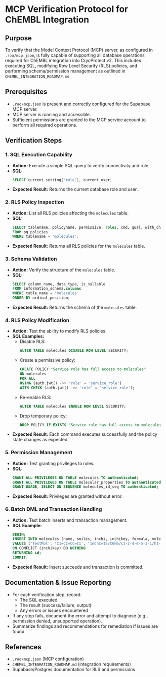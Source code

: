 # MCP Verification Protocol for ChEMBL Integration

## Purpose
To verify that the Model Context Protocol (MCP) server, as configured in `.roo/mcp.json`, is fully capable of supporting all database operations required for ChEMBL integration into CryoProtect v2. This includes executing SQL, modifying Row Level Security (RLS) policies, and performing schema/permission management as outlined in `CHEMBL_INTEGRATION_ROADMAP.md`.

## Prerequisites
- `.roo/mcp.json` is present and correctly configured for the Supabase MCP server.
- MCP server is running and accessible.
- Sufficient permissions are granted to the MCP service account to perform all required operations.

## Verification Steps

### 1. SQL Execution Capability
- **Action:** Execute a simple SQL query to verify connectivity and role.
- **SQL:**
  ```sql
  SELECT current_setting('role'), current_user;
  ```
- **Expected Result:** Returns the current database role and user.

### 2. RLS Policy Inspection
- **Action:** List all RLS policies affecting the `molecules` table.
- **SQL:**
  ```sql
  SELECT tablename, policyname, permissive, roles, cmd, qual, with_check 
  FROM pg_policies 
  WHERE tablename = 'molecules';
  ```
- **Expected Result:** Returns all RLS policies for the `molecules` table.

### 3. Schema Validation
- **Action:** Verify the structure of the `molecules` table.
- **SQL:**
  ```sql
  SELECT column_name, data_type, is_nullable
  FROM information_schema.columns
  WHERE table_name = 'molecules'
  ORDER BY ordinal_position;
  ```
- **Expected Result:** Returns the schema of the `molecules` table.

### 4. RLS Policy Modification
- **Action:** Test the ability to modify RLS policies.
- **SQL Examples:**
  - Disable RLS:
    ```sql
    ALTER TABLE molecules DISABLE ROW LEVEL SECURITY;
    ```
  - Create a permissive policy:
    ```sql
    CREATE POLICY "Service role has full access to molecules"
    ON molecules
    FOR ALL
    USING (auth.jwt() ->> 'role' = 'service_role')
    WITH CHECK (auth.jwt() ->> 'role' = 'service_role');
    ```
  - Re-enable RLS:
    ```sql
    ALTER TABLE molecules ENABLE ROW LEVEL SECURITY;
    ```
  - Drop temporary policy:
    ```sql
    DROP POLICY IF EXISTS "Service role has full access to molecules" ON molecules;
    ```
- **Expected Result:** Each command executes successfully and the policy state changes as expected.

### 5. Permission Management
- **Action:** Test granting privileges to roles.
- **SQL:**
  ```sql
  GRANT ALL PRIVILEGES ON TABLE molecules TO authenticated;
  GRANT ALL PRIVILEGES ON TABLE molecular_properties TO authenticated;
  GRANT USAGE, SELECT ON SEQUENCE molecules_id_seq TO authenticated;
  ```
- **Expected Result:** Privileges are granted without error.

### 6. Batch DML and Transaction Handling
- **Action:** Test batch inserts and transaction management.
- **SQL Example:**
  ```sql
  BEGIN;
  INSERT INTO molecules (name, smiles, inchi, inchikey, formula, molecular_weight, created_by, data_source, version)
  VALUES ('TestMol', 'C1=CC=CC=C1', 'InChI=1S/C6H6/c1-2-4-6-5-3-1/h1-6H', 'UHOVQNZJYSORNB-UHFFFAOYSA-N', 'C6H6', 78.11, 'test_user', 'TestSource', 1)
  ON CONFLICT (inchikey) DO NOTHING
  RETURNING id;
  COMMIT;
  ```
- **Expected Result:** Insert succeeds and transaction is committed.

## Documentation & Issue Reporting

- For each verification step, record:
  - The SQL executed
  - The result (success/failure, output)
  - Any errors or issues encountered
- If any step fails, document the error and attempt to diagnose (e.g., permission denied, unsupported operation).
- Summarize findings and recommendations for remediation if issues are found.

## References

- `.roo/mcp.json` (MCP configuration)
- `CHEMBL_INTEGRATION_ROADMAP.md` (integration requirements)
- Supabase/Postgres documentation for RLS and permissions